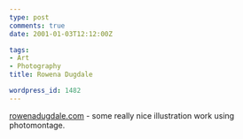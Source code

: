 ```yaml
---
type: post
comments: true
date: 2001-01-03T12:12:00Z

tags:
- Art
- Photography
title: Rowena Dugdale

wordpress_id: 1482
---
```


[rowenadugdale.com](http://www.rowenadugdale.com) - some really nice illustration work using photomontage. 
